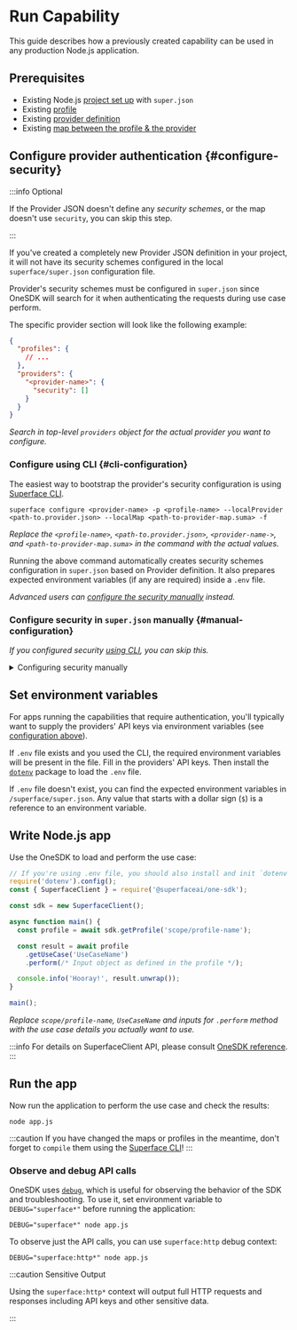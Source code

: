 # Run Capability

This guide describes how a previously created capability can be used in any production Node.js application.

## Prerequisites

- Existing Node.js [project set up](./setup-the-environment.md) with `super.json`
- Existing [profile](./create-new-capability)
- Existing [provider definition](./add-new-provider.md)
- Existing [map between the profile & the provider](./map-capability-to-provider.md)

<!--
TODO: offline/fork/transfering to local setup guide

## Import capability to the project

The capability needs to be first imported to your application. Depending on your previous steps, you may have created the capability in an isolated project. In that case, you will need to copy the files over to your production application.

:::info
It is recommended (although not necessary) to place the files onto the same relative paths.
:::

### Comlink files

1. Place Profile document (`*.supr`) and its compiled version (`*.ast.json`) to your project
2. Place Map document (`*.suma`) and its compiled version (`*.ast.json`) to your project
3. Place Provider document (`*.provider.json`) to your project

### Superface configuration

1. If `.env` file is present, place it in the root of your project (or merge contents if you have one already existing)
2. Place the entire `superface` directory to your project

#### Ensure `super.json` has valid paths

1. Open `/superface/super.json`
2. Search for all references to `.supr`, `.suma` & `.json` files
3. Make sure the relative path references are correct
-->

## Configure provider authentication {#configure-security}

:::info Optional

If the Provider JSON doesn't define any _security schemes_, or the map doesn't use `security`, you can skip this step.

:::

If you've created a completely new Provider JSON definition in your project, it will not have its security schemes configured in the local `superface/super.json` configuration file.

Provider's security schemes must be configured in `super.json` since OneSDK will search for it when authenticating the requests during use case perform.

The specific provider section will look like the following example:

```json title="superface/super.json" {6-8}
{
  "profiles": {
    // ...
  },
  "providers": {
    "<provider-name>": {
      "security": []
    }
  }
}
```

_Search in top-level `providers` object for the actual provider you want to configure._

### Configure using CLI {#cli-configuration}

The easiest way to bootstrap the provider's security configuration is using [Superface CLI](/reference/cli).

```shell
superface configure <provider-name> -p <profile-name> --localProvider <path-to.provider.json> --localMap <path-to-provider-map.suma> -f
```

_Replace the `<profile-name>`, `<path-to.provider.json>`, `<provider-name->`, and `<path-to-provider-map.suma>` in the command with the actual values._

Running the above command automatically creates security schemes configuration in `super.json` based on Provider definition. It also prepares expected environment variables (if any are required) inside a `.env` file.

_Advanced users can [configure the security manually](#manual-configuration) instead._

### Configure security in `super.json` manually {#manual-configuration}

_If you configured security [using CLI](#cli-configuration), you can skip this._

<details>
  <summary>Configuring security manually</summary>

You'll need to provide a configuration based on the security scheme type. Currently the following schemes can be used:

- [Configure Basic Auth](#basic-auth)
- [Configure Bearer Token](#bearer-token)
- [Configure API key in header or query](#api-key)

#### Reading environment variables in `super.json` {#envs}

You can be prepend any value assigned in `super.json` with a dollar sign (`$`) to reference an environment variable.

```json
{
  // ...
  "token": "$PROVIDER_API_TOKEN"
  // ...
}
```

_When evaluating the above configuration, OneSDK will look for `PROVIDER_API_TOKEN` value in environment variables._

#### Configure Basic Auth scheme {#basic-auth}

Use the following config and reference an existing security scheme from the Provider's JSON definition by an identifier.

```json title="superface/super.json" {8-12}
{
  "profiles": {
    // ...
  },
  "providers": {
    "<provider-name>": {
      "security": [
        {
          "id": "<scheme-id>",
          "username": "$PROVIDER_USERNAME", // will read `PROVIDER_USERNAME` from environment
          "password": "$PROVIDER_PASSWORD" // will read `PROVIDER_PASSWORD` from environment
        }
      ]
    }
  }
}
```

_Replace `<scheme-id>` with the actual security scheme ID defined in the Provider JSON document. You can use your own values for `username` & `password`. However it's a common practice to supply these values via [environment variables](#envs)._

#### Configure Bearer Token scheme {#bearer-token}

Use the following config and reference an existing security scheme from the Provider's JSON definition by an identifier.

```json title="superface/super.json" {8-11}
{
  "profiles": {
    // ...
  },
  "providers": {
    "<provider-name>": {
      "security": [
        {
          "id": "<scheme-id>",
          "token": "$PROVIDER_API_TOKEN" // will read `PROVIDER_API_TOKEN` from environment
        }
      ]
    }
  }
}
```

_Replace `<scheme-id>` with the actual security scheme ID defined in the provider JSON document. You can use your own value for `token`. However it's a common practice to supply these via [environment variables](#envs)._

#### Configure API key in headers or query {#api-key}

Use the following config and reference an existing security scheme from the Provider's JSON definition by an identifier.

```json title="superface/super.json" {8-11}
{
  "profiles": {
    // ...
  },
  "providers": {
    "<provider-name>": {
      "security": [
        {
          "id": "<scheme-id>",
          "apikey": "$PROVIDER_API_KEY" // will read `PROVIDER_API_KEY` from environment
        }
      ]
    }
  }
}
```

_Replace `<scheme-id>` with the actual security scheme ID defined in the provider JSON document. You can use your own value for `apikey`. However it's a common practice to supply these via [environment variables](#envs)._

</details>

## Set environment variables

For apps running the capabilities that require authentication, you'll typically want to supply the providers' API keys via environment variables (see [configuration above](#configure-security)).

If `.env` file exists and you used the CLI, the required environment variables will be present in the file. Fill in the providers' API keys. Then install the [`dotenv`](https://www.npmjs.com/package/dotenv) package to load the `.env` file.

If `.env` file doesn't exist, you can find the expected environment variables in `/superface/super.json`. Any value that starts with a dollar sign (`$`) is a reference to an environment variable.

## Write Node.js app

Use the OneSDK to load and perform the use case:

```javascript title="app.js" {8,11,12}
// If you're using .env file, you should also install and init `dotenv` package
require('dotenv').config();
const { SuperfaceClient } = require('@superfaceai/one-sdk');

const sdk = new SuperfaceClient();

async function main() {
  const profile = await sdk.getProfile('scope/profile-name');

  const result = await profile
    .getUseCase('UseCaseName')
    .perform(/* Input object as defined in the profile */);

  console.info('Hooray!', result.unwrap());
}

main();
```

_Replace `scope/profile-name`, `UseCaseName` and inputs for `.perform` method with the use case details you actually want to use._

:::info
For details on SuperfaceClient API, please consult [OneSDK reference](/reference/one-sdk-js).
:::

## Run the app

Now run the application to perform the use case and check the results:

```shell
node app.js
```

:::caution
If you have changed the maps or profiles in the meantime, don't forget to `compile` them using the [Superface CLI](https://github.com/superfaceai/cli)!
:::

<!-- 
:::tip Offline Use
To use capability without the use of Superface [remote registry](https://superface.ai/catalog). You have to import capabilities into project and ensure `super.json` has valid paths to your capabilities.

TODO: link to offline use guide

:::
-->

### Observe and debug API calls

OneSDK uses [`debug`](https://github.com/visionmedia/debug), which is useful for observing the behavior of the SDK and troubleshooting. To use it, set environment variable to `DEBUG="superface*"` before running the application:

```shell
DEBUG="superface*" node app.js
```

To observe just the API calls, you can use `superface:http` debug context:

```shell
DEBUG="superface:http*" node app.js
```

:::caution Sensitive Output

Using the `superface:http*` context will output full HTTP requests and responses including API keys and other sensitive data.

:::

<!-- :::note Other debug contexts
There are mutiple parts of Superface, which implemented this package and created debug context, you can find more about these contexts in [OneSDK repository](https://github.com/superfaceai/one-sdk-js#usage) or [Parser repository](https://github.com/superfaceai/parser) on Github.
::: -->
